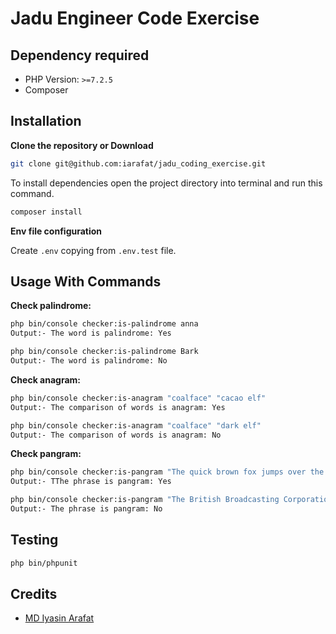 # Jadu Engineer Code Exercise

## Dependency required
- PHP Version: `>=7.2.5`
- Composer


## Installation

**Clone the repository or Download**
```bash
git clone git@github.com:iarafat/jadu_coding_exercise.git
```
To install dependencies open the project directory into terminal and run this command.
```bash
composer install
```
**Env file configuration**

Create `.env` copying from `.env.test` file.

## Usage With Commands
**Check palindrome:**
```bash
php bin/console checker:is-palindrome anna
Output:- The word is palindrome: Yes
```

```bash
php bin/console checker:is-palindrome Bark
Output:- The word is palindrome: No
```

**Check anagram:**
```bash
php bin/console checker:is-anagram "coalface" "cacao elf"
Output:- The comparison of words is anagram: Yes
```

```bash
php bin/console checker:is-anagram "coalface" "dark elf"
Output:- The comparison of words is anagram: No
```

**Check pangram:**
```bash
php bin/console checker:is-pangram "The quick brown fox jumps over the lazy dog"
Output:- TThe phrase is pangram: Yes
```

```bash
php bin/console checker:is-pangram "The British Broadcasting Corporation (BBC) is a British public service broadcaster."
Output:- The phrase is pangram: No
```

## Testing
```bash
php bin/phpunit
```


## Credits

- [MD Iyasin Arafat](https://github.com/iarafat)